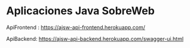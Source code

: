 # Aplicaciones Java SobreWeb

ApiFrontend : https://ajsw-api-frontend.herokuapp.com/

ApiBackend: https://ajsw-api-backend.herokuapp.com/swagger-ui.html
